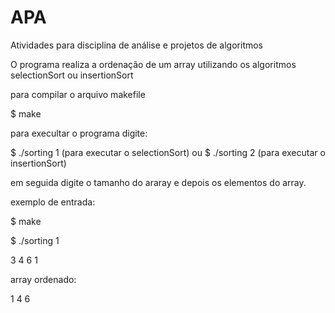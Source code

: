 # APA
Atividades para disciplina de análise e projetos de algoritmos

O programa realiza a ordenação de um array utilizando os algoritmos selectionSort ou insertionSort

para compilar o arquivo makefile

$ make

para execultar o programa digite:

$ ./sorting 1  (para executar o selectionSort)
ou
$ ./sorting 2  (para executar o insertionSort)

em seguida digite o tamanho do araray e depois os elementos do array.

exemplo de entrada:

$ make

$ ./sorting 1

 3
 4
 6
 1

array ordenado:

 1
 4
 6

